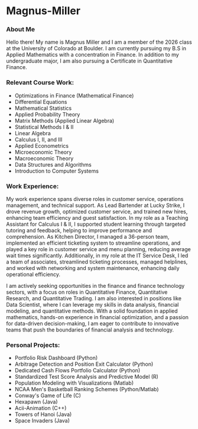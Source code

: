 # Magnus-Miller
### About Me
Hello there! My name is Magnus Miller and I am a member of the 2026 class at the University of Colorado at Boulder.
I am currently pursuing my B.S in Applied Mathematics with a concentration in Finance. In addition to my undergraduate
major, I am also pursuing a Certificate in Quantitative Finance.

### Relevant Course Work:
* Optimizations in Finance (Mathematical Finance)
* Differential Equations
* Mathematical Statistics
* Applied Probability Theory
* Matrix Methods (Applied Linear Algebra)
* Statistical Methods I & II
* Linear Algebra
* Calculus I, II, and III
* Applied Econometrics
* Microeconomic Theory
* Macroeconomic Theory
* Data Structures and Algorithms
* Introduction to Computer Systems

### Work Experience:
My work experience spans diverse roles in customer service, operations management, and technical support. As Lead Bartender at Lucky Strike, I drove revenue growth, optimized customer service, and trained new hires, enhancing team efficiency and guest satisfaction. In my role as a Teaching Assistant for Calculus I & II, I supported student learning through targeted tutoring and feedback, helping to improve performance and comprehension. As Kitchen Director, I managed a 36-person team, implemented an efficient ticketing system to streamline operations, and played a key role in customer service and menu planning, reducing average wait times significantly. Additionally, in my role at the IT Service Desk, I led a team of associates, streamlined ticketing processes, managed helplines, and worked with networking and system maintenance, enhancing daily operational efficiency.

I am actively seeking opportunities in the finance and finance technology sectors, with a focus on roles in Quantitative Finance, Quantitative Research, and Quantitative Trading. I am also interested in positions like Data Scientist, where I can leverage my skills in data analysis, financial modeling, and quantitative methods. With a solid foundation in applied mathematics, hands-on experience in financial optimization, and a passion for data-driven decision-making, I am eager to contribute to innovative teams that push the boundaries of financial analysis and technology.

### Personal Projects:
* Portfolio Risk Dashboard (Python)
* Arbitrage Detection and Position Exit Calculator (Python)
* Dedicated Cash Flows Portfolio Calculator (Python)
* Standardized Test Score Analysis and Predictive Model (R)
* Population Modeling with Visualizations (Matlab)
* NCAA Men's Basketball Ranking Schemes (Python/Matlab)
* Conway's Game of Life (C)
* Hexapawn (Java)
* Acii-Animation (C++)
* Towers of Hanoi (Java)
* Space Invaders (Java)
